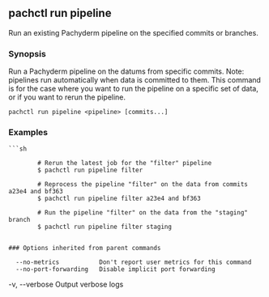 ## pachctl run pipeline

Run an existing Pachyderm pipeline on the specified commits or branches.

### Synopsis


Run a Pachyderm pipeline on the datums from specific commits. Note: pipelines run automatically when data is committed to them. This command is for the case where you want to run the pipeline on a specific set of data, or if you want to rerun the pipeline.

```
pachctl run pipeline <pipeline> [commits...]
```

### Examples

```
```sh

		# Rerun the latest job for the "filter" pipeline
		$ pachctl run pipeline filter
		
		# Reprocess the pipeline "filter" on the data from commits a23e4 and bf363
		$ pachctl run pipeline filter a23e4 and bf363
		
		# Run the pipeline "filter" on the data from the "staging" branch
		$ pachctl run pipeline filter staging
```
```

### Options inherited from parent commands

```
      --no-metrics           Don't report user metrics for this command
      --no-port-forwarding   Disable implicit port forwarding
  -v, --verbose              Output verbose logs
```

